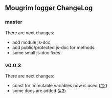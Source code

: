 ## Mougrim logger ChangeLog

### master

There are next changes:
- add module js-doc
- add public/protected js-doc for methods
- some small js-doc fixes

### v0.0.3

There are next changes:
- const for immutable variables now is used ([#2](https://github.com/mougrim/js-logger/pull/2))
- some docs are added ([#3](https://github.com/mougrim/js-logger/pull/3))
